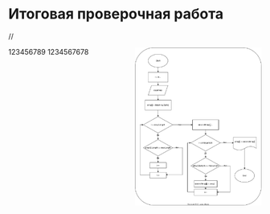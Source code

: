 # Итоговая проверочная работа
//

<img src=".//IMG/block_diagram.svg " width="50%" align="right"> 

123456789
1234567678
